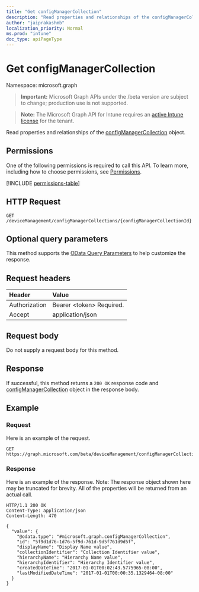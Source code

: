 ```yaml
---
title: "Get configManagerCollection"
description: "Read properties and relationships of the configManagerCollection object."
author: "jaiprakashmb"
localization_priority: Normal
ms.prod: "intune"
doc_type: apiPageType
---
```


# Get configManagerCollection

Namespace: microsoft.graph

> **Important:** Microsoft Graph APIs under the /beta version are subject to change; production use is not supported.

> **Note:** The Microsoft Graph API for Intune requires an [active Intune license](https://go.microsoft.com/fwlink/?linkid=839381) for the tenant.

Read properties and relationships of the [configManagerCollection](../resources/intune-partnerintegration-configmanagercollection.md) object.

## Permissions
One of the following permissions is required to call this API. To learn more, including how to choose permissions, see [Permissions](/graph/permissions-reference).

<!-- { "blockType": "permissions", "name": "intune_partnerintegration_configmanagercollection_get" } -->
[!INCLUDE [permissions-table](../includes/permissions/intune-partnerintegration-configmanagercollection-get-permissions.md)]

## HTTP Request
<!-- {
  "blockType": "ignored"
}
-->
``` http
GET /deviceManagement/configManagerCollections/{configManagerCollectionId}
```

## Optional query parameters
This method supports the [OData Query Parameters](/graph/query-parameters) to help customize the response.

## Request headers
|Header|Value|
|:---|:---|
|Authorization|Bearer &lt;token&gt; Required.|
|Accept|application/json|

## Request body
Do not supply a request body for this method.

## Response
If successful, this method returns a `200 OK` response code and [configManagerCollection](../resources/intune-partnerintegration-configmanagercollection.md) object in the response body.

## Example

### Request
Here is an example of the request.
``` http
GET https://graph.microsoft.com/beta/deviceManagement/configManagerCollections/{configManagerCollectionId}
```

### Response
Here is an example of the response. Note: The response object shown here may be truncated for brevity. All of the properties will be returned from an actual call.
``` http
HTTP/1.1 200 OK
Content-Type: application/json
Content-Length: 470

{
  "value": {
    "@odata.type": "#microsoft.graph.configManagerCollection",
    "id": "5f9d1d76-1d76-5f9d-761d-9d5f761d9d5f",
    "displayName": "Display Name value",
    "collectionIdentifier": "Collection Identifier value",
    "hierarchyName": "Hierarchy Name value",
    "hierarchyIdentifier": "Hierarchy Identifier value",
    "createdDateTime": "2017-01-01T00:02:43.5775965-08:00",
    "lastModifiedDateTime": "2017-01-01T00:00:35.1329464-08:00"
  }
}
```

